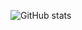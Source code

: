 ![GitHub stats](https://github-readme-stats.vercel.app/api?username=Zeljko-Predjeskovic&show_icons=true&theme=transparent)

